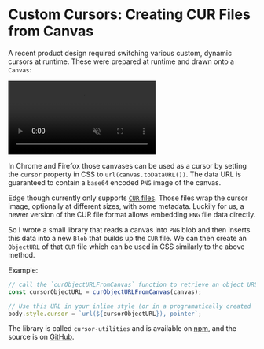 # Custom Cursors: Creating CUR Files from Canvas

A recent product design required switching various custom, dynamic cursors at runtime. These were prepared at runtime and drawn onto a `Canvas`:

<video src="./cursor-example.mov" autoplay="true" loop="true" muted="true"></video>


In Chrome and Firefox those canvases can be used as a cursor by setting the `cursor` property in CSS to `url(canvas.toDataURL())`. The data URL is guaranteed to contain a `base64` encoded `PNG` image of the canvas.

Edge though currently only supports [`CUR` files](https://en.wikipedia.org/wiki/ICO_(file_format)). Those files wrap the cursor image, optionally at different sizes, with some metadata. Luckily for us, a newer version of the CUR file format allows embedding `PNG` file data directly.

So I wrote a small library that reads a canvas into `PNG` blob and then inserts this data into a new `Blob` that builds up the `CUR` file. We can then create an `ObjectURL` of that `CUR` file which can be used in CSS similarly to the above method.

Example:

```js
// call the `curObjectURLFromCanvas` function to retrieve an object URL pointing to a `CUR` file containing the canvas' image
const cursorObjectURL = curObjectURLFromCanvas(canvas);

// Use this URL in your inline style (or in a programatically created `StyleSheet`)
body.style.cursor = `url(${cursorObjectURL}), pointer`;
```

The library is called `cursor-utilities` and is available on [npm](https://www.npmjs.com/package/cursor-utilities), and the source is on [GitHub](https://github.com/tp/cursor-utilities).